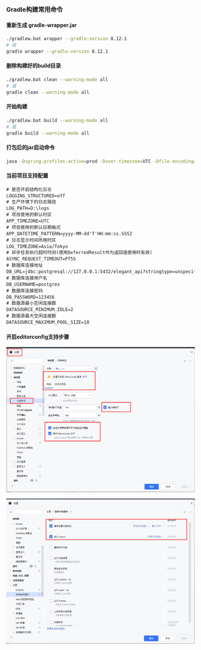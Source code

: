 ### Gradle构建常用命令

#### 重新生成 gradle-wrapper.jar

```bash
./gradlew.bat wrapper --gradle-version 8.12.1
# 或
gradle wrapper --gradle-version 8.12.1
```

#### 删除构建好的build目录

```bash
./gradlew.bat clean --warning-mode all
# 或
gradle clean --warning-mode all
```

#### 开始构建

```bash
./gradlew.bat build --warning-mode all
# 或
gradle build --warning-mode all
```

#### 打包后的jar启动命令

```bash
java -Dspring.profiles.active=prod -Duser.timezone=UTC -Dfile.encoding=UTF-8 -jar subtitle-translation-ai.jar D:\GithubRepos\subtitle-translation-ai\env
```

#### 当前项目支持配置

```html
# 是否开启结构化日志
LOGGING_STRUCTURED=off
# 生产环境下的日志路径
LOG_PATH=D:\logs
# 项目使用的默认时区
APP_TIMEZONE=UTC
# 项目使用的默认日期格式
APP_DATETIME_PATTERN=yyyy-MM-dd'T'HH:mm:ss.SSSZ
# 日志显示时间所用时区
LOG_TIMEZONE=Asia/Tokyo
# 异步任务执行超时时间(使用DeferredResult作为返回值使用时有效)
ASYNC_REQUEST_TIMEOUT=PT5S
# 数据库连接地址
DB_URL=jdbc:postgresql://127.0.0.1:5432/elegant_api?stringtype=unspecified&timezone=UTC&jvmZone=UTC
# 数据库连接用户名
DB_USERNAME=postgres
# 数据库连接密码
DB_PASSWORD=123456
# 数据源最小空闲连接数
DATASOURCE_MINIMUM_IDLE=2
# 数据源最大空闲连接数
DATASOURCE_MAXIMUM_POOL_SIZE=10
```

#### 开启editorconfig支持步骤

![第一步](.\shortcut\editorconfig-01.png)

![第二步](.\shortcut\editorconfig-02.png)
